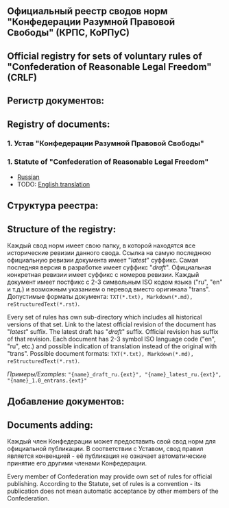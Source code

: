 
## Официальный реестр сводов норм "Конфедерации Разумной Правовой Свободы" (КРПС, КоРПуС)
## Official registry for sets of voluntary rules of "Confederation of Reasonable Legal Freedom" (CRLF)

## Регистр документов:
## Registry of documents:

### 1. Устав "Конфедерации Разумной Правовой Свободы"
### 1. Statute of "Confederation of Reasonable Legal Freedom"
* [Russian](./0_CRLF_Statute/0_CRLF_Statute_1.1_ru.md)
* TODO: [English translation](./0_CRLF_Statute/0_CRLF_Statute_1.0_entran.md)

## Структура реестра:
## Structure of the registry:
Каждый свод норм имеет свою папку, в которой находятся все исторические ревизии данного свода. Ссылка на самую последнюю официальную ревизии документа имеет "_latest_" суффикс. Самая последняя версия в разработке имеет суффикс "_draft_". Официальная конкретная ревизии имеет суффикс с номеров ревизии. Каждый документ имеет постфикс с 2-3 символьным ISO кодом языка ("ru", "en" и т.д.) и возможным указанием о перевод вместо оригинала "trans". Допустимые форматы документа: `TXT(*.txt), Markdown(*.md), reStructuredText(*.rst)`.

Every set of rules has own sub-directory which includes all historical versions of that set. Link to the latest official revision of the document has "_latest_" suffix. The latest draft has "_draft_" suffix. Official revision has suffix of that revision. Each document has 2-3 symbol ISO language code ("en", "ru", etc.) and possible indication of translation instead of the original with "trans". Possible document formats: `TXT(*.txt), Markdown(*.md), reStructuredText(*.rst)`.

*Примеры/Examples*: `"{name}_draft_ru.{ext}", "{name}_latest_ru.{ext}", "{name}_1.0_entrans.{ext}"`


## Добавление документов:
## Documents adding:
Каждый член Конфедерации может предоставить свой свод норм для официальной публикации. В соответствии с Уставом, свод правил является конвенцией - её публикация не означает автоматические принятие его другими членами Конфедерации.

Every member of Confederation may provide own set of rules for official publishing. According to the Statute, set of rules is a convention - its publication does not mean automatic acceptance by other members of the Confederation.


